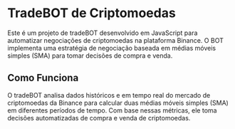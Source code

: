
# TradeBOT de Criptomoedas

Este é um projeto de tradeBOT desenvolvido em JavaScript para automatizar negociações de criptomoedas na plataforma Binance. O BOT implementa uma estratégia de negociação baseada em médias móveis simples (SMA) para tomar decisões de compra e venda.

## Como Funciona

O tradeBOT analisa dados históricos e em tempo real do mercado de criptomoedas da Binance para calcular duas médias móveis simples (SMA) em diferentes períodos de tempo. Com base nessas métricas, ele toma decisões automatizadas de compra e venda de criptomoedas.

